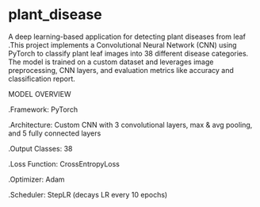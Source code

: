 # plant_disease
A deep learning-based application for detecting plant diseases from leaf .This project implements a Convolutional Neural Network (CNN) using PyTorch to classify plant leaf images into 38 different disease categories. The model is trained on a custom dataset and leverages image preprocessing, CNN layers, and evaluation metrics like accuracy and classification report.

MODEL OVERVIEW

.Framework: PyTorch

.Architecture: Custom CNN with 3 convolutional layers, max & avg pooling, and 5 fully connected layers

.Output Classes: 38

.Loss Function: CrossEntropyLoss

.Optimizer: Adam

.Scheduler: StepLR (decays LR every 10 epochs)
